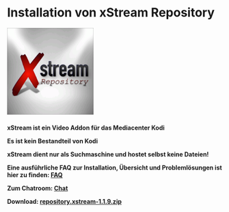 <html>
  <body>
  <h1>Installation von xStream Repository</h1>
  <img src="icon.png" style="max-width: 40%;">
    <h4><p>xStream ist ein Video Addon für das Mediacenter Kodi</p>
      <p>Es ist kein Bestandteil von Kodi</p>
      <p>xStream dient nur als Suchmaschine und hostet selbst keine Dateien!</p>
      <p>Eine ausführliche FAQ zur Installation, Übersicht und Problemlösungen ist hier zu finden:
      <a href="https://github.com/streamxstream/xStream-FAQ/blob/master/xStream_Anleitung_FAQ.md">FAQ</a></p> 
    <p>Zum Chatroom:
    <a href="https://gitter.im/Lastship_Chat/xStream">Chat</a></p>
    <p>Download:
    <a href="repository.xstream-1.1.9.zip">repository.xstream-1.1.9.zip</a></p></h4>
  </body>
</html>
